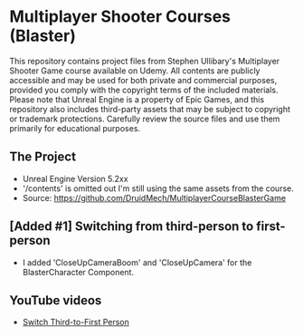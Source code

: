 # Multiplayer Shooter Courses (Blaster)
This repository contains project files from Stephen Ullibary's Multiplayer Shooter Game course available on Udemy. All contents are publicly accessible and may be used for both private and commercial purposes, provided you comply with the copyright terms of the included materials. Please note that Unreal Engine is a property of Epic Games, and this repository also includes third-party assets that may be subject to copyright or trademark protections. Carefully review the source files and use them primarily for educational purposes.

## The Project
- Unreal Engine Version 5.2xx
- '/contents' is omitted out I'm still using the same assets from the course.
- Source: https://github.com/DruidMech/MultiplayerCourseBlasterGame

## [Added #1] Switching from third-person to first-person
- I added 'CloseUpCameraBoom' and 'CloseUpCamera' for the BlasterCharacter Component.

## YouTube videos
- [Switch Third-to-First Person](https://youtu.be/1IyJ6ZcErdI)
